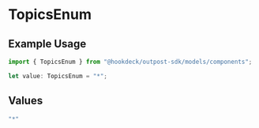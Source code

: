 # TopicsEnum

## Example Usage

```typescript
import { TopicsEnum } from "@hookdeck/outpost-sdk/models/components";

let value: TopicsEnum = "*";
```

## Values

```typescript
"*"
```